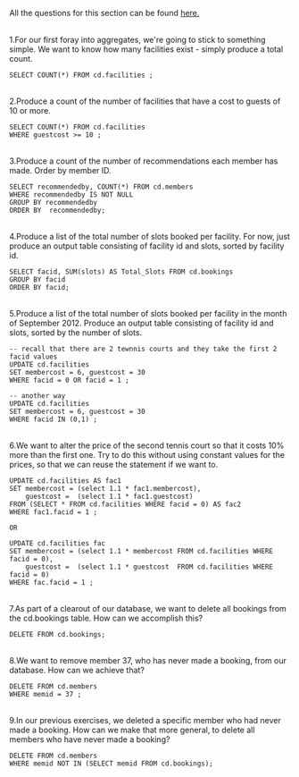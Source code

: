 All the questions for this section can be found [here.](https://pgexercises.com/questions/aggregates/)

\
1.For our first foray into aggregates, we're going to stick to something simple. We want to know how many facilities exist - simply produce a total count.

```
SELECT COUNT(*) FROM cd.facilities ;
```
\
2.Produce a count of the number of facilities that have a cost to guests of 10 or more.
```
SELECT COUNT(*) FROM cd.facilities
WHERE guestcost >= 10 ;
```

\
3.Produce a count of the number of recommendations each member has made. Order by member ID.
```
SELECT recommendedby, COUNT(*) FROM cd.members
WHERE recommendedby IS NOT NULL 
GROUP BY recommendedby
ORDER BY  recommendedby;
```
\
4.Produce a list of the total number of slots booked per facility. For now, just produce an output table consisting of facility id and slots, sorted by facility id.
```
SELECT facid, SUM(slots) AS Total_Slots FROM cd.bookings
GROUP BY facid 
ORDER BY facid;

```
\
5.Produce a list of the total number of slots booked per facility in the month of September 2012. Produce an output table consisting of facility id and slots, sorted by the number of slots.
```
-- recall that there are 2 tewnnis courts and they take the first 2 facid values
UPDATE cd.facilities
SET membercost = 6, guestcost = 30  
WHERE facid = 0 OR facid = 1 ;

-- another way 
UPDATE cd.facilities
SET membercost = 6, guestcost = 30  
WHERE facid IN (0,1) ;
```

\
6.We want to alter the price of the second tennis court so that it costs 10% more than the first one. Try to do this without using constant values for the prices, so that we can reuse the statement if we want to.

```
UPDATE cd.facilities AS fac1
SET membercost = (select 1.1 * fac1.membercost),
    guestcost =  (select 1.1 * fac1.guestcost)
FROM (SELECT * FROM cd.facilities WHERE facid = 0) AS fac2
WHERE fac1.facid = 1 ;

OR

UPDATE cd.facilities fac
SET membercost = (select 1.1 * membercost FROM cd.facilities WHERE facid = 0),
    guestcost =  (select 1.1 * guestcost  FROM cd.facilities WHERE facid = 0)
WHERE fac.facid = 1 ;
```
\
7.As part of a clearout of our database, we want to delete all bookings from the cd.bookings table. How can we accomplish this?
```
DELETE FROM cd.bookings;
```

\
8.We want to remove member 37, who has never made a booking, from our database. How can we achieve that?
```
DELETE FROM cd.members
WHERE memid = 37 ;
```

\
9.In our previous exercises, we deleted a specific member who had never made a booking. How can we make that more general, to delete all members who have never made a booking?
```
DELETE FROM cd.members
WHERE memid NOT IN (SELECT memid FROM cd.bookings);
```


